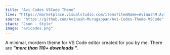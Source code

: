 ```yaml
---
title: "Avi Codes VSCode Theme"
live: "https://marketplace.visualstudio.com/items?itemName=AvinashM.Avi-Codes-theme"
source: "https://github.com/Avinash-Murugappan/Avi-Codes-Theme-VSCode"
stack: "Json - Style"
image: "avicodes.png"
---
```


A minimal, mordern theme for VS Code editor created for you by me. There are <b>_"more than 110+ downloads "_</b>.
